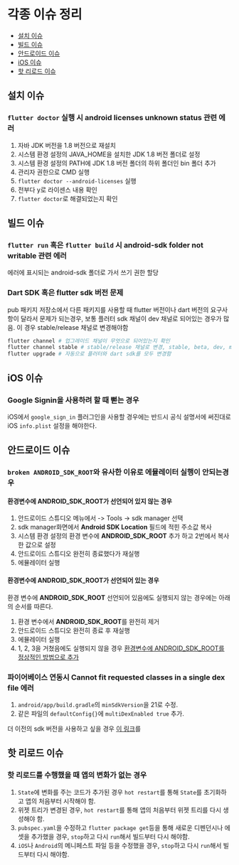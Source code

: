 # 각종 이슈 정리

- [설치 이슈](#설치-이슈)
- [빌드 이슈](#빌드-이슈)
- [안드로이드 이슈](#안드로이드-이슈)
- [iOS 이슈](#iOS-이슈)
- [핫 리로드 이슈](#핫-리로드-이슈)

## 설치 이슈

### `flutter doctor` 실행 시 **android licenses unknown status** 관련 에러

1. 자바 JDK 버전을 1.8 버전으로 재설치
2. 시스템 환경 설정의 JAVA_HOME을 설치한 JDK 1.8 버전 폴더로 설정
3. 시스템 환경 설정의 PATH에 JDK 1.8 버전 폴더의 하위 폴더인 bin 폴더 추가 
4. 관리자 권한으로 CMD 실행
5. `flutter doctor --android-licenses` 실행
6. 전부다 y로 라이센스 내용 확인
7. `flutter doctor`로 해결되었는지 확인

## 빌드 이슈

### `flutter run` 혹은 `flutter build` 시 **android-sdk folder not writable** 관련 에러

에러에 표시되는 android-sdk 폴더로 가서 쓰기 권한 할당

### Dart SDK 혹은 flutter sdk 버전 문제

pub 패키지 저장소에서 다른 패키지를 사용할 때 flutter 버전이나 dart 버전의 요구사항이 달라서 문제가 되는경우,
보통 플러터 sdk 채널이 dev 채널로 되어있는 경우가 많음. 이 경우 stable/release 채널로 변경해야함

```bash
flutter channel # 업그레이드 채널이 무엇으로 되어있는지 확인
flutter channel stable # stable/release 채널로 변경, stable, beta, dev, master 총 3개
flutter upgrade # 자동으로 플러터와 dart sdk를 모두 변경함
```

## iOS 이슈

### Google Signin을 사용하려 할 때 뻗는 경우

iOS에서 `google_sign_in` 플러그인을 사용할 경우에는 반드시 공식 설명서에 써진대로 iOS `info.plist` 설정을 해야한다.

## 안드로이드 이슈

### `broken ANDROID_SDK_ROOT`와 유사한 이유로 에뮬레이터 실행이 안되는경우

#### 환경변수에 ANDROID_SDK_ROOT가 선언되어 있지 않는 경우

1. 안드로이드 스튜디오 메뉴에서 -> Tools -> sdk manager 선택
2. sdk manager화면에서 **Android SDK Location** 필드에 적힌 주소값 복사
3. 시스템 환경 설정의 환경 변수에 **ANDROID_SDK_ROOT** 추가 하고 2번에서 복사한 값으로 설정
4. 안드로이드 스튜디오 완전히 종료했다가 재실행
5. 에뮬레이터 실행

#### 환경변수에 ANDROID_SDK_ROOT가 선언되어 있는 경우

환경 변수에 **ANDROID_SDK_ROOT** 선언되어 있음에도 실행되지 않는 경우에는 아래의 순서를 따른다.

1. 환경 변수에서 **ANDROID_SDK_ROOT**를 완전히 제거
2. 안드로이드 스튜디오 완전히 종료 후 재실행
3. 에뮬레이터 실행 
4. 1, 2, 3을 거쳤음에도 실행되지 않을 경우 [환경변수에 ANDROID_SDK_ROOT를 정상적인 방법으로 추가](#환경변수에-ANDROID_SDK_ROOT가-선언되어-있지-않는-경우)


### 파이어베이스 연동시 Cannot fit requested classes in a single dex file 에러

1. `android/app/build.gradle`의 `minSdkVersion`을 21로 수정. 
2. 같은 파일의 `defaultConfig{}`에 `multiDexEnabled true` 추가.

더 이전의 sdk 버전을 사용하고 싶을 경우 [이 링크](https://developer.android.com/studio/build/multidex)를 

## 핫 리로드 이슈

### 핫 리로드를 수행했을 때 앱의 변화가 없는 경우 

1. `State`에 변화를 주는 코드가 추가된 경우 `hot restart`를 통해 `State`를 초기화하고 앱의 처음부터 시작해야 함. 
2. 위젯 트리가 변경된 경우, `hot restart`를 통해 앱의 처음부터 위젯 트리를 다시 생성해야 함. 
3. `pubspec.yaml`을 수정하고 `flutter package get`등을 통해 새로운 디펜던시나 에셋을 추가했을 경우, `stop`하고 다시 `run`해서 빌드부터 다시 해야함.
4. `iOS`나 `Android`의 메니페스트 파일 등을 수정했을 경우, `stop`하고 다시 `run`해서 빌드부터 다시 해야함. 
